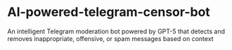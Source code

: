# AI-powered-telegram-censor-bot
An intelligent Telegram moderation bot powered by GPT-5 that detects and removes inappropriate, offensive, or spam messages based on context
